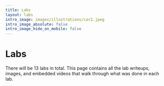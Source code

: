 ```yaml
---
title: Labs
layout: labs
intro_image: images/illustrations/car2.jpeg
intro_image_absolute: false
intro_image_hide_on_mobile: false
---
```


# Labs
 
There will be 13 labs in total. This page contains all the lab writeups, images, and embedded videos that walk through what was done in each lab.